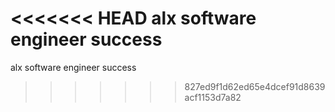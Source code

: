 <<<<<<< HEAD
alx software engineer success
=======
alx software engineer
success
>>>>>>> 827ed9f1d62ed65e4dcef91d8639acf1153d7a82
